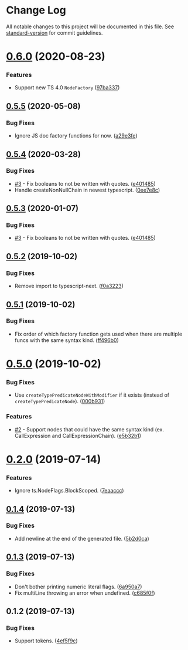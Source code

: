 # Change Log

All notable changes to this project will be documented in this file. See [standard-version](https://github.com/conventional-changelog/standard-version) for commit guidelines.

<a name="0.6.0"></a>
# [0.6.0](https://github.com/dsherret/ts-factory-code-generator-generator/compare/0.5.5...0.6.0) (2020-08-23)


### Features

* Support new TS 4.0 `NodeFactory` ([97ba337](https://github.com/dsherret/ts-factory-code-generator-generator/commit/97ba337))



<a name="0.5.5"></a>
## [0.5.5](https://github.com/dsherret/ts-factory-code-generator-generator/compare/0.5.4...0.5.5) (2020-05-08)


### Bug Fixes

* Ignore JS doc factory functions for now. ([a29e3fe](https://github.com/dsherret/ts-factory-code-generator-generator/commit/a29e3fe))



<a name="0.5.4"></a>
## [0.5.4](https://github.com/dsherret/ts-factory-code-generator-generator/compare/0.5.2...0.5.4) (2020-03-28)


### Bug Fixes

* [#3](https://github.com/dsherret/ts-factory-code-generator-generator/issues/3) - Fix booleans to not be written with quotes. ([e401485](https://github.com/dsherret/ts-factory-code-generator-generator/commit/e401485))
* Handle createNonNullChain in newest typescript. ([0ee7e8c](https://github.com/dsherret/ts-factory-code-generator-generator/commit/0ee7e8c))



<a name="0.5.3"></a>
## [0.5.3](https://github.com/dsherret/ts-factory-code-generator-generator/compare/0.5.2...0.5.3) (2020-01-07)


### Bug Fixes

* [#3](https://github.com/dsherret/ts-factory-code-generator-generator/issues/3) - Fix booleans to not be written with quotes. ([e401485](https://github.com/dsherret/ts-factory-code-generator-generator/commit/e401485))

<a name="0.5.2"></a>
## [0.5.2](https://github.com/dsherret/ts-factory-code-generator-generator/compare/0.5.1...0.5.2) (2019-10-02)


### Bug Fixes

* Remove import to typescript-next. ([f0a3223](https://github.com/dsherret/ts-factory-code-generator-generator/commit/f0a3223))



<a name="0.5.1"></a>
## [0.5.1](https://github.com/dsherret/ts-factory-code-generator-generator/compare/0.5.0...0.5.1) (2019-10-02)


### Bug Fixes

* Fix order of which factory function gets used when there are multiple funcs with the same syntax kind. ([ff496b0](https://github.com/dsherret/ts-factory-code-generator-generator/commit/ff496b0))



<a name="0.5.0"></a>
# [0.5.0](https://github.com/dsherret/ts-factory-code-generator-generator/compare/0.2.0...0.5.0) (2019-10-02)


### Bug Fixes

* Use `createTypePredicateNodeWithModifier` if it exists (instead of `createTypePredicateNode`). ([000b931](https://github.com/dsherret/ts-factory-code-generator-generator/commit/000b931))


### Features

* [#2](https://github.com/dsherret/ts-factory-code-generator-generator/issues/2) - Support nodes that could have the same syntax kind (ex. CallExpression and CallExpressionChain). ([e5b32b1](https://github.com/dsherret/ts-factory-code-generator-generator/commit/e5b32b1))



<a name="0.2.0"></a>
# [0.2.0](https://github.com/dsherret/ts-factory-code-generator-generator/compare/0.1.4...0.2.0) (2019-07-14)


### Features

* Ignore ts.NodeFlags.BlockScoped. ([7eaaccc](https://github.com/dsherret/ts-factory-code-generator-generator/commit/7eaaccc))



<a name="0.1.4"></a>
## [0.1.4](https://github.com/dsherret/ts-factory-code-generator-generator/compare/0.1.3...0.1.4) (2019-07-13)


### Bug Fixes

* Add newline at the end of the generated file. ([5b2d0ca](https://github.com/dsherret/ts-factory-code-generator-generator/commit/5b2d0ca))



<a name="0.1.3"></a>
## [0.1.3](https://github.com/dsherret/ts-factory-code-generator-generator/compare/0.1.2...0.1.3) (2019-07-13)


### Bug Fixes

* Don't bother printing numeric literal flags. ([6a950a7](https://github.com/dsherret/ts-factory-code-generator-generator/commit/6a950a7))
* Fix multiLine throwing an error when undefined. ([c685f0f](https://github.com/dsherret/ts-factory-code-generator-generator/commit/c685f0f))



<a name="0.1.2"></a>
## 0.1.2 (2019-07-13)


### Bug Fixes

* Support tokens. ([4ef5f9c](https://github.com/dsherret/ts-factory-code-generator-generator/commit/4ef5f9c))
